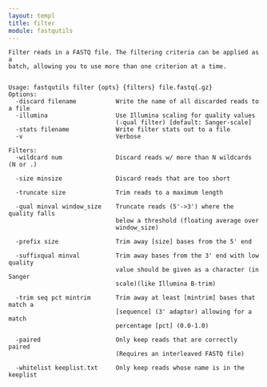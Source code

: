 ```yaml
---
layout: templ
title: filter
module: fastqutils
---
```

    
    Filter reads in a FASTQ file. The filtering criteria can be applied as a
    batch, allowing you to use more than one criterion at a time.
    
    
    Usage: fastqutils filter {opts} {filters} file.fastq{.gz}
    Options:
      -discard filename           Write the name of all discarded reads to a file
      -illumina                   Use Illumina scaling for quality values
                                  (-qual filter) [default: Sanger-scale]
      -stats filename             Write filter stats out to a file
      -v                          Verbose
    
    Filters:
      -wildcard num               Discard reads w/ more than N wildcards (N or .)
    
      -size minsize               Discard reads that are too short
    
      -truncate size              Trim reads to a maximum length
    
      -qual minval window_size    Truncate reads (5'->3') where the quality falls
                                  below a threshold (floating average over
                                  window_size)
    
      -prefix size                Trim away [size] bases from the 5' end
    
      -suffixqual minval          Trim away bases from the 3' end with low quality
                                  value should be given as a character (in Sanger
                                  scale)(like Illumina B-trim)
    
      -trim seq pct mintrim       Trim away at least [mintrim] bases that match a
                                  [sequence] (3' adaptor) allowing for a match
                                  percentage [pct] (0.0-1.0)
    
      -paired                     Only keep reads that are correctly paired
                                  (Requires an interleaved FASTQ file)
    
      -whitelist keeplist.txt     Only keep reads whose name is in the keeplist
    
    
    
